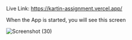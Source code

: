  Live Link: https://kartin-assignment.vercel.app/

 When the App is started, you will see this screen
 
 ![Screenshot (30)](https://github.com/Shristy1908/Kartin_Assignment/assets/82372346/eb0ce7f1-7a82-41b2-bd20-87e0dbf64a6c)
